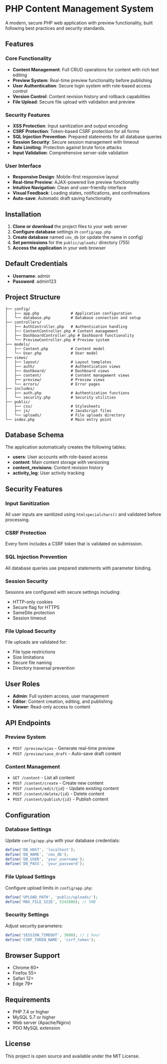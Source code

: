 # PHP Content Management System

A modern, secure PHP web application with preview functionality, built following best practices and security standards.

## Features

### Core Functionality
- **Content Management**: Full CRUD operations for content with rich text editing
- **Preview System**: Real-time preview functionality before publishing
- **User Authentication**: Secure login system with role-based access control
- **Version Control**: Content revision history and rollback capabilities
- **File Upload**: Secure file upload with validation and preview

### Security Features
- **XSS Protection**: Input sanitization and output encoding
- **CSRF Protection**: Token-based CSRF protection for all forms
- **SQL Injection Prevention**: Prepared statements for all database queries
- **Session Security**: Secure session management with timeout
- **Rate Limiting**: Protection against brute force attacks
- **Input Validation**: Comprehensive server-side validation

### User Interface
- **Responsive Design**: Mobile-first responsive layout
- **Real-time Preview**: AJAX-powered live preview functionality
- **Intuitive Navigation**: Clean and user-friendly interface
- **Visual Feedback**: Loading states, notifications, and confirmations
- **Auto-save**: Automatic draft saving functionality

## Installation

1. **Clone or download** the project files to your web server
2. **Configure database** settings in `config/app.php`
3. **Create database** named `cms_db` (or update the name in config)
4. **Set permissions** for the `public/uploads/` directory (755)
5. **Access the application** in your web browser

## Default Credentials

- **Username**: admin
- **Password**: admin123

## Project Structure

```
├── config/
│   ├── app.php              # Application configuration
│   └── database.php         # Database connection and setup
├── controllers/
│   ├── AuthController.php   # Authentication handling
│   ├── ContentController.php # Content management
│   ├── DashboardController.php # Dashboard functionality
│   └── PreviewController.php # Preview system
├── models/
│   ├── Content.php          # Content model
│   └── User.php             # User model
├── views/
│   ├── layout/              # Layout templates
│   ├── auth/                # Authentication views
│   ├── dashboard/           # Dashboard views
│   ├── content/             # Content management views
│   ├── preview/             # Preview views
│   └── errors/              # Error pages
├── includes/
│   ├── auth.php             # Authentication functions
│   └── security.php         # Security utilities
├── public/
│   ├── css/                 # Stylesheets
│   ├── js/                  # JavaScript files
│   └── uploads/             # File uploads directory
└── index.php                # Main entry point
```

## Database Schema

The application automatically creates the following tables:

- **users**: User accounts with role-based access
- **content**: Main content storage with versioning
- **content_revisions**: Content revision history
- **activity_log**: User activity tracking

## Security Features

### Input Sanitization
All user inputs are sanitized using `htmlspecialchars()` and validated before processing.

### CSRF Protection
Every form includes a CSRF token that is validated on submission.

### SQL Injection Prevention
All database queries use prepared statements with parameter binding.

### Session Security
Sessions are configured with secure settings including:
- HTTP-only cookies
- Secure flag for HTTPS
- SameSite protection
- Session timeout

### File Upload Security
File uploads are validated for:
- File type restrictions
- Size limitations
- Secure file naming
- Directory traversal prevention

## User Roles

- **Admin**: Full system access, user management
- **Editor**: Content creation, editing, and publishing
- **Viewer**: Read-only access to content

## API Endpoints

### Preview System
- `POST /preview/ajax` - Generate real-time preview
- `POST /preview/save_draft` - Auto-save draft content

### Content Management
- `GET /content` - List all content
- `POST /content/create` - Create new content
- `POST /content/edit/{id}` - Update existing content
- `POST /content/delete/{id}` - Delete content
- `POST /content/publish/{id}` - Publish content

## Configuration

### Database Settings
Update `config/app.php` with your database credentials:

```php
define('DB_HOST', 'localhost');
define('DB_NAME', 'cms_db');
define('DB_USER', 'your_username');
define('DB_PASS', 'your_password');
```

### File Upload Settings
Configure upload limits in `config/app.php`:

```php
define('UPLOAD_PATH', 'public/uploads/');
define('MAX_FILE_SIZE', 5242880); // 5MB
```

### Security Settings
Adjust security parameters:

```php
define('SESSION_TIMEOUT', 3600); // 1 hour
define('CSRF_TOKEN_NAME', 'csrf_token');
```

## Browser Support

- Chrome 60+
- Firefox 55+
- Safari 12+
- Edge 79+

## Requirements

- PHP 7.4 or higher
- MySQL 5.7 or higher
- Web server (Apache/Nginx)
- PDO MySQL extension

## License

This project is open source and available under the MIT License.